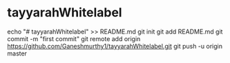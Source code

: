 # tayyarahWhitelabel


echo "# tayyarahWhitelabel" >> README.md
git init
git add README.md
git commit -m "first commit"
git remote add origin https://github.com/Ganeshmurthy1/tayyarahWhitelabel.git
git push -u origin master
